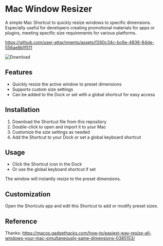 # Mac Window Resizer

A simple Mac Shortcut to quickly resize windows to specific dimensions. Especially useful for developers creating promotional materials for apps or plugins, meeting specific size requirements for various platforms.

<https://github.com/user-attachments/assets/f260c34c-bc6e-4836-84de-556ae8b1f511>

![Download](./Resize1280x800.shortcut)

## Features

- Quickly resize the active window to preset dimensions
- Supports custom size settings
- Can be added to the Dock or set with a global shortcut for easy access

## Installation

1. Download the Shortcut file from this repository
2. Double-click to open and import it to your Mac
3. Customize the size settings as needed
4. Add the Shortcut to your Dock or set a global keyboard shortcut

## Usage

- Click the Shortcut icon in the Dock
- Or use the global keyboard shortcut if set

The window will instantly resize to the preset dimensions.

## Customization

Open the Shortcuts app and edit this Shortcut to add or modify preset sizes.

## Reference

Thanks: <https://macos.gadgethacks.com/how-to/easiest-way-resize-all-windows-your-mac-simultaneously-same-dimensions-0385153/>
